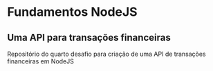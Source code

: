 # Fundamentos NodeJS

## Uma API para transações financeiras
Repositório do quarto desafio para criação de uma API de transações financeiras em NodeJS
